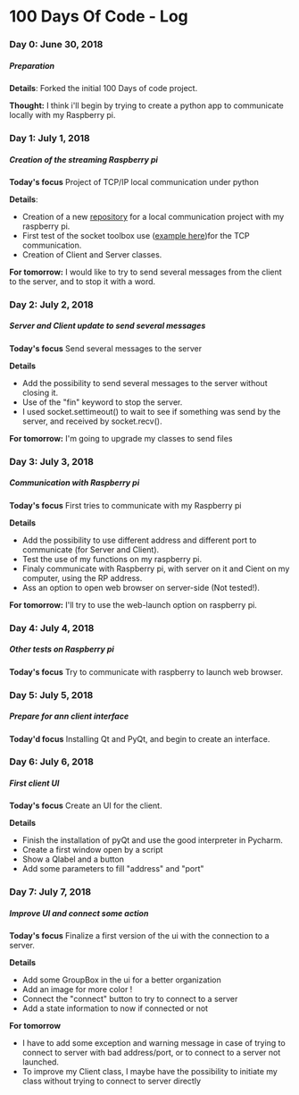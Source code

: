 # 100 Days Of Code - Log

### Day 0: June 30, 2018
##### Preparation

**Details**: Forked the initial 100 Days of code project.

**Thought:** I think i'll begin by trying to create a python app to communicate locally with my Raspberry pi.


### Day 1: July 1, 2018
##### Creation of the streaming Raspberry pi

**Today's focus** Project of TCP/IP local communication under python

**Details**: 
 - Creation of a new [repository](https://github.com/Hboni/Raspberry-stream.git) for a local communication project with my raspberry pi.
 - First test of the socket toolbox use ([example here](http://apprendre-python.com/page-reseaux-sockets-python-port))for the TCP communication.
 - Creation of Client and Server classes.

**For tomorrow:** I would like to try to send several messages from the client to the server, and to stop it with a word.


### Day 2: July 2, 2018
##### Server and Client update to send several messages

**Today's focus** Send several messages to the server

**Details**
 - Add the possibility to send several messages to the server without closing it.
 - Use of the "fin" keyword to stop the server.
 - I used socket.settimeout() to wait to see if something was send by the server, and received by socket.recv().
 
**For tomorrow:** I'm going to upgrade my classes to send files

### Day 3: July 3, 2018
##### Communication with Raspberry pi

**Today's focus** First tries to communicate with my Raspberry pi

**Details**
 - Add the possibility to use different address and different port to communicate (for Server and Client).
 - Test the use of my functions on my raspberry pi.
 - Finaly communicate with Raspberry pi, with server on it and Cient on my computer, using the RP address.
 - Ass an option to open web browser on server-side (Not tested!).
 
 **For tomorrow:** I'll try to use the web-launch option on raspberry pi.

### Day 4: July 4, 2018
##### Other tests on Raspberry pi

**Today's focus** Try to communicate with raspberry to launch web browser.

### Day 5: July 5, 2018
##### Prepare for ann client interface

**Today'd focus** Installing Qt and PyQt, and begin to create an interface.

### Day 6: July 6, 2018
##### First client UI

**Today's focus** Create an UI for the client.

**Details**
 - Finish the installation of pyQt and use the good interpreter in Pycharm.
 - Create a first window open by a script
 - Show a Qlabel and a button
 - Add some parameters to fill "address" and "port"
 
### Day 7: July 7, 2018
##### Improve UI and connect some action

**Today's focus** Finalize a first version of the ui with the connection to a server.

**Details**
 - Add some GroupBox in the ui for a better organization
 - Add an image for more color ! 
 - Connect the "connect" button to try to connect to a server
 - Add a state information to now if connected or not
 
**For tomorrow** 
 - I have to add some exception and warning message in case of trying to connect to server with bad address/port, or to connect to a server not launched. 
 - To improve my Client class, I maybe have the possibility to initiate my class without trying to connect to server directly
